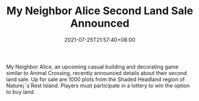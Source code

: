 ﻿---
title: "My Neighbor Alice Second Land Sale Announced"
date: 2021-07-25T21:57:40+08:00
lastmod: 2021-07-25T16:45:40+08:00
draft: false
authors: ["Yvonne"]
description: "My Neighbor Alice, an upcoming casual building and decorating game similar to Animal Crossing, recently announced details about their second land sale. Up for sale are 1000 plots from the Shaded Headland region of Nature¡¯s Rest Island. Players must participate in a lottery to win the option to buy land."
featuredImage: "my-neighbor-alice-second-land-sale.png"
tags: ["Strategy Games","Play to Earn"]
categories: ["news"]
news: ["Strategy Games"]
weight: 
lightgallery: true
pinned: false
recommend: false
recommend1: false
---

My Neighbor Alice, an upcoming casual building and decorating game similar to Animal Crossing, recently announced details about their second land sale. Up for sale are 1000 plots from the Shaded Headland region of Nature¡¯s Rest Island. Players must participate in a lottery to win the option to buy land.

<!--more-->

